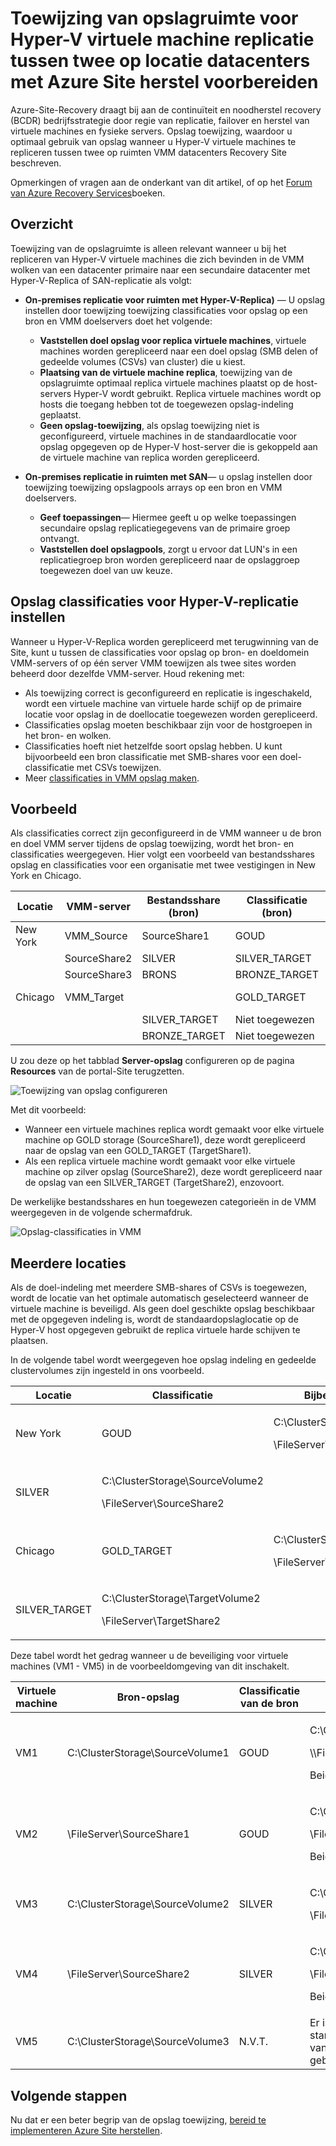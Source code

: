 <properties
    pageTitle="Opslag in Azure Site herstel voor Hyper-V virtuele machine replicatie tussen datacenters voor ruimten toewijzen | Microsoft Azure"
    description="Toewijzing van opslagruimte voor Hyper-V virtuele machine replicatie tussen twee op locatie datacenters met Azure Site herstel voorbereiden."
    services="site-recovery"
    documentationCenter=""
    authors="rayne-wiselman"
    manager="jwhit"
    editor=""/>

<tags
    ms.service="site-recovery"
    ms.devlang="na"
    ms.topic="article"
    ms.tgt_pltfrm="na"
    ms.workload="storage-backup-recovery"
    ms.date="07/06/2016"
    ms.author="raynew"/>


# <a name="prepare-storage-mapping-for-hyper-v-virtual-machine-replication-between-two-on-premises-datacenters-with-azure-site-recovery"></a>Toewijzing van opslagruimte voor Hyper-V virtuele machine replicatie tussen twee op locatie datacenters met Azure Site herstel voorbereiden


Azure-Site-Recovery draagt bij aan de continuïteit en noodherstel recovery (BCDR) bedrijfsstrategie door regie van replicatie, failover en herstel van virtuele machines en fysieke servers. Opslag toewijzing, waardoor u optimaal gebruik van opslag wanneer u Hyper-V virtuele machines te repliceren tussen twee op ruimten VMM datacenters Recovery Site beschreven.

Opmerkingen of vragen aan de onderkant van dit artikel, of op het [Forum van Azure Recovery Services](https://social.msdn.microsoft.com/forums/azure/home?forum=hypervrecovmgr)boeken.

## <a name="overview"></a>Overzicht

Toewijzing van de opslagruimte is alleen relevant wanneer u bij het repliceren van Hyper-V virtuele machines die zich bevinden in de VMM wolken van een datacenter primaire naar een secundaire datacenter met Hyper-V-Replica of SAN-replicatie als volgt:


- **On-premises replicatie voor ruimten met Hyper-V-Replica)** — U opslag instellen door toewijzing toewijzing classificaties voor opslag op een bron en VMM doelservers doet het volgende:

    - **Vaststellen doel opslag voor replica virtuele machines**, virtuele machines worden gerepliceerd naar een doel opslag (SMB delen of gedeelde volumes (CSVs) van cluster) die u kiest.
    - **Plaatsing van de virtuele machine replica**, toewijzing van de opslagruimte optimaal replica virtuele machines plaatst op de host-servers Hyper-V wordt gebruikt. Replica virtuele machines wordt op hosts die toegang hebben tot de toegewezen opslag-indeling geplaatst.
    - **Geen opslag-toewijzing**, als opslag toewijzing niet is geconfigureerd, virtuele machines in de standaardlocatie voor opslag opgegeven op de Hyper-V host-server die is gekoppeld aan de virtuele machine van replica worden gerepliceerd.

- **On-premises replicatie in ruimten met SAN**— u opslag instellen door toewijzing toewijzing opslagpools arrays op een bron en VMM doelservers.
    - **Geef toepassingen**— Hiermee geeft u op welke toepassingen secundaire opslag replicatiegegevens van de primaire groep ontvangt.
    - **Vaststellen doel opslagpools**, zorgt u ervoor dat LUN's in een replicatiegroep bron worden gerepliceerd naar de opslaggroep toegewezen doel van uw keuze.

## <a name="set-up-storage-classifications-for-hyper-v-replication"></a>Opslag classificaties voor Hyper-V-replicatie instellen

Wanneer u Hyper-V-Replica worden gerepliceerd met terugwinning van de Site, kunt u tussen de classificaties voor opslag op bron- en doeldomein VMM-servers of op één server VMM toewijzen als twee sites worden beheerd door dezelfde VMM-server. Houd rekening met:

- Als toewijzing correct is geconfigureerd en replicatie is ingeschakeld, wordt een virtuele machine van virtuele harde schijf op de primaire locatie voor opslag in de doellocatie toegewezen worden gerepliceerd.
- Classificaties opslag moeten beschikbaar zijn voor de hostgroepen in het bron- en wolken.
- Classificaties hoeft niet hetzelfde soort opslag hebben. U kunt bijvoorbeeld een bron classificatie met SMB-shares voor een doel-classificatie met CSVs toewijzen.
- Meer [classificaties in VMM opslag maken](https://technet.microsoft.com/library/gg610685.aspx).

## <a name="example"></a>Voorbeeld

Als classificaties correct zijn geconfigureerd in de VMM wanneer u de bron en doel VMM server tijdens de opslag toewijzing, wordt het bron- en classificaties weergegeven. Hier volgt een voorbeeld van bestandsshares opslag en classificaties voor een organisatie met twee vestigingen in New York en Chicago.

**Locatie** | **VMM-server** | **Bestandsshare (bron)** | **Classificatie (bron)** | **Toegewezen aan** | **Bestandsshare (doel)**
---|---|--- |---|---|---
New York | VMM_Source| SourceShare1 | GOUD | GOLD_TARGET | TargetShare1
 |  | SourceShare2 | SILVER | SILVER_TARGET | TargetShare2
 | | SourceShare3 | BRONS | BRONZE_TARGET | TargetShare3
Chicago | VMM_Target |  | GOLD_TARGET | Niet toegewezen |
| | | SILVER_TARGET | Niet toegewezen |
 | | | BRONZE_TARGET | Niet toegewezen

U zou deze op het tabblad **Server-opslag** configureren op de pagina **Resources** van de portal-Site terugzetten.

![Toewijzing van opslag configureren](./media/site-recovery-storage-mapping/storage-mapping1.png)

Met dit voorbeeld:
- Wanneer een virtuele machines replica wordt gemaakt voor elke virtuele machine op GOLD storage (SourceShare1), deze wordt gerepliceerd naar de opslag van een GOLD_TARGET (TargetShare1).
- Als een replica virtuele machine wordt gemaakt voor elke virtuele machine op zilver opslag (SourceShare2), deze wordt gerepliceerd naar de opslag van een SILVER_TARGET (TargetShare2), enzovoort.

De werkelijke bestandsshares en hun toegewezen categorieën in de VMM weergegeven in de volgende schermafdruk.

![Opslag-classificaties in VMM](./media/site-recovery-storage-mapping/storage-mapping2.png)

## <a name="multiple-storage-locations"></a>Meerdere locaties

Als de doel-indeling met meerdere SMB-shares of CSVs is toegewezen, wordt de locatie van het optimale automatisch geselecteerd wanneer de virtuele machine is beveiligd. Als geen doel geschikte opslag beschikbaar met de opgegeven indeling is, wordt de standaardopslaglocatie op de Hyper-V host opgegeven gebruikt de replica virtuele harde schijven te plaatsen.

In de volgende tabel wordt weergegeven hoe opslag indeling en gedeelde clustervolumes zijn ingesteld in ons voorbeeld.

**Locatie** | **Classificatie** | **Bijbehorende opslag**
---|---|---
New York | GOUD | <p>C:\ClusterStorage\SourceVolume1</p><p>\\FileServer\SourceShare1</p>
 | SILVER | <p>C:\ClusterStorage\SourceVolume2</p><p>\\FileServer\SourceShare2</p>
Chicago | GOLD_TARGET | <p>C:\ClusterStorage\TargetVolume1</p><p>\\FileServer\TargetShare1</p>
 | SILVER_TARGET| <p>C:\ClusterStorage\TargetVolume2</p><p>\\FileServer\TargetShare2</p>

Deze tabel wordt het gedrag wanneer u de beveiliging voor virtuele machines (VM1 - VM5) in de voorbeeldomgeving van dit inschakelt.

**Virtuele machine** | **Bron-opslag** | **Classificatie van de bron** | **Doel toegewezen opslag**
---|---|---|---
VM1 | C:\ClusterStorage\SourceVolume1 | GOUD | <p>C:\ClusterStorage\SourceVolume1</p><p>\\\FileServer\SourceShare1</p><p>Beide GOLD_TARGET</p>
VM2 | \\FileServer\SourceShare1 | GOUD | <p>C:\ClusterStorage\SourceVolume1</p><p>\\FileServer\SourceShare1</p> <p>Beide GOLD_TARGET</p>
VM3 | C:\ClusterStorage\SourceVolume2 | SILVER | <p>C:\ClusterStorage\SourceVolume2</p><p>\FileServer\SourceShare2</p>
VM4 | \FileServer\SourceShare2 | SILVER |<p>C:\ClusterStorage\SourceVolume2</p><p>\\FileServer\SourceShare2</p><p>Beide SILVER_TARGET</p>
VM5 | C:\ClusterStorage\SourceVolume3 | N.V.T. | Er is geen toewijzing, zodat de standaardlocatie voor de opslag van de Hyper-V host wordt gebruikt.

## <a name="next-steps"></a>Volgende stappen

Nu dat er een beter begrip van de opslag toewijzing, [bereid te implementeren Azure Site herstellen](site-recovery-best-practices.md).
